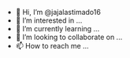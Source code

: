 - 👋 Hi, I’m @jajalastimado16
- 👀 I’m interested in ...
- 🌱 I’m currently learning ...
- 💞️ I’m looking to collaborate on ...
- 📫 How to reach me ...

<!---
jajalastimado16/ Hi my name is Bryan, I'm a college student in the Philippines and I'm here because I really want to learn a lot about this industry and make a career someday.
--->
